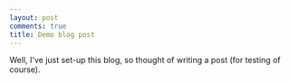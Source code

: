```yaml
---
layout: post
comments: true
title: Demo blog post
---
```


Well, I've just set-up this blog, so thought of writing a post (for testing of course). 
